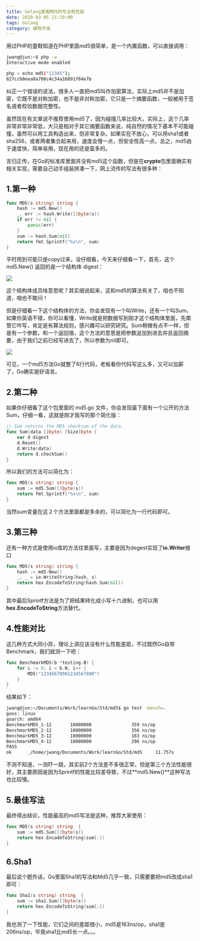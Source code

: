 ```yaml
---
title: Golang里面MD5的写法和性能
date: 2020-03-05 21:10:00
tags: Golang
category: 编程开发
---
```

用过PHP的童鞋知道在PHP里面md5很简单，是一个内置函数，可以直接调用：
```bash
jwang@jun:~$ php -a
Interactive mode enabled

php > echo md5("12345");
827ccb0eea8a706c4c34a16891f84e7b
```

纠正一个错误的说法，很多人一直把md5叫作加密算法，实际上md5并不是加密，它既不是对称加密，也不是非对称加密，它只是一个摘要函数，一般被用于签名或者校验数据完整性。

虽然现在有文章说不推荐使用md5了，因为碰撞几率比较大，实际上，这个几率非常非常非常低，大只是相对于其它摘要函数来说，纯自然的情况下基本不可能碰撞，虽然可以用工具构造出来，但非常复杂。如果实在不放心，可以用sha1或者sha256，或者两者集合起来用，速度会慢一点，但安全性高一点，总之，md5由于速度快，简单易用，现在用的还是蛮多的。

<!--more-->

言归正传，在Go的标准库里面并没有md5这个函数，但是在**crypto**包里面确实有相关实现，需要自己动手组装拼凑一下，网上流传的写法有很多种：

## 1.第一种

```go
func MD5(s string) string {
    hash := md5.New()
    _, err := hash.Write([]byte(s))
    if err != nil {
        panic(err)
    }
    sum := hash.Sum(nil)
    return fmt.Sprintf("%x\n", sum)
}
```
平时用到可能只是copy过来，没仔细看，今天来仔细看一下，首先，这个 md5.New() 返回的是一个结构体 digest：

<img src = "/images/2020-03-06_21-34.png" />

这个结构体成员啥意思呢？其实细说起来，这和md5的算法有关了，咱也不知道，咱也不敢问！

但是仔细看一下这个结构体的方法，你会发现有一个叫Write，还有一个叫Sum，如果你英语不错，你可以看懂，Write就是把数据写到刚才这个结构体里面，先甭管它咋写，肯定是有算法规则，感兴趣可以研究研究。Sum稍微有点不一样，但是有一个参数，和一个返回值，这个方法的意思是把参数追加到进去并且返回摘要，由于我们之前已经写进去了，所以参数为nil即可。

<img src = "/images/2020-03-06_21-39.png" /> 

可见，一个md5方法Go就整了6行代码，老板看你代码写这么多，又可以加薪了，Go确实是好语言。

## 2.第二种

如果你仔细看了这个包里面的 md5.go 文件，你会发现最下面有一个公开的方法Sum，仔细一看，这就是刚才我写的那个简化版：
```go
// Sum returns the MD5 checksum of the data.
func Sum(data []byte) [Size]byte {
    var d digest
    d.Reset()
    d.Write(data)
    return d.checkSum()
}
```

所以我们的方法可以简化为：
```go
func MD5(s string) string {
    sum := md5.Sum([]byte(s))
    return fmt.Sprintf("%x\n", sum)
}
```
当然sum变量在这２个方法里面都是多余的，可以简化为一行代码即可。

## 3.第三种
还有一种方式是使用io库的方法往里面写，主要是因为degest实现了**io.Writer**接口
```go
func MD5(s string) string {
    hash := md5.New()
    _, _ = io.WriteString(hash, s)
    return hex.EncodeToString(hash.Sum(nil))
}
```

其中最后Sprintf方法是为了把结果转化成小写十六进制，也可以用**hex.EncodeToString**方法替代。

## 4.性能对比
这几种方式大同小异，理论上讲应该没有什么性能差距，不过既然Go自带Benchmark，我们就测一下吧：
```go
func BenchmarkMD5(b *testing.B) {
    for i := 0; i < b.N; i++ {
        MD5("12345678901234567890")
    }
}
```
结果如下：
```bash
jwang@jun:~/Documents/Work/learnGo/Std/md5$ go test -bench=.
goos: linux
goarch: amd64
BenchmarkMD5_1-12       10000000               359 ns/op
BenchmarkMD5_2-12       10000000               356 ns/op
BenchmarkMD5_3-12       10000000               163 ns/op
BenchmarkMD5_4-12       10000000               296 ns/op
PASS
ok      _/home/jwang/Documents/Work/learnGo/Std/md5     11.757s
```
不测不知道，一测吓一跳，其实前2个方法差不多很正常，但是第三个方法性能很好，其主要原因是因为Sprintf的性能比较差导致，不过**md5.New()**这种写法也比较慢。

## 5.最佳写法
最终得出结论，性能最高的md5写法是这种，推荐大家使用：
```go
func MD5(s string) string  {
    sum := md5.Sum([]byte(s))
    return hex.EncodeToString(sum[:])
}

```

## 6.Sha1
最后说个题外话，Go里面Sha1的写法和Md5几乎一致，只需要要把md5改成sha1即可：
```go
func Sha1(s string) string  {
    sum := sha1.Sum([]byte(s))
    return hex.EncodeToString(sum[:])
}
```
我也测了一下性能，它们之间的差距很小，md5是163ns/op，sha1是206ns/op，毕竟sha1比md5长一点。。。
